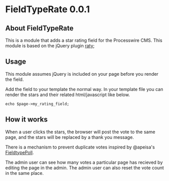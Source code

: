 
# FieldTypeRate 0.0.1

## About FieldTypeRate

This is a module that adds a star rating field for the Processwire CMS. This
module is based on the jQuery plugin [raty](http://wbotelhos.com/raty);

## Usage

This module assumes jQuery is included on your page before you render the field.

Add the field to your template the normal way. In your template file you can 
render the stars and their related html/javascript like below.

`echo $page->my_rating_field;`

## How it works

When a user clicks the stars, the browser will post the vote to the same page, and 
the stars will be replaced by a thank you message.

There is a mechanism to prevent duplicate votes inspired by @apeisa's 
[FieldtypePoll](https://github.com/apeisa/FieldtypePoll).

The admin user can see how many votes a particular page has recieved by editing the 
page in the admin. The admin user can also reset the vote count in the same place.
